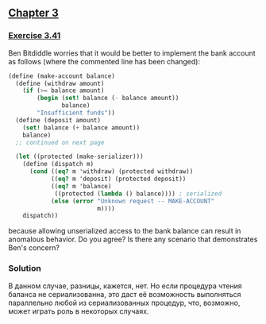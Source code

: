 ## [Chapter 3](../index.md#3-Modularity-Objects-and-State)

### [Exercise 3.41](https://mitpress.mit.edu/sites/default/files/sicp/full-text/book/book-Z-H-23.html#%_thm_3.41)

Ben Bitdiddle worries that it would be better to implement the bank account as follows (where the commented line has been changed):

```scheme
(define (make-account balance)
  (define (withdraw amount)
    (if (>= balance amount)
        (begin (set! balance (- balance amount))
               balance)
        "Insufficient funds"))
  (define (deposit amount)
    (set! balance (+ balance amount))
    balance)
  ;; continued on next page

  (let ((protected (make-serializer)))
    (define (dispatch m)
      (cond ((eq? m 'withdraw) (protected withdraw))
            ((eq? m 'deposit) (protected deposit))
            ((eq? m 'balance)
             ((protected (lambda () balance)))) ; serialized
            (else (error "Unknown request -- MAKE-ACCOUNT"
                         m))))
    dispatch))
```

because allowing unserialized access to the bank balance can result in anomalous behavior. Do you agree? Is there any scenario that demonstrates Ben's concern? 

### Solution

В данном случае, разницы, кажется, нет. Но если процедура чтения баланса не сериализованна, это даст её возможность выполняться параллельно любой из сериализованных процедур, что, возможно, может играть роль в некоторых случаях.

